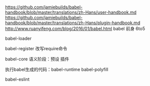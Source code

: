 https://github.com/jamiebuilds/babel-handbook/blob/master/translations/zh-Hans/user-handbook.md
https://github.com/jamiebuilds/babel-handbook/blob/master/translations/zh-Hans/plugin-handbook.md
http://www.ruanyifeng.com/blog/2016/01/babel.html
babel 前身 6to5

babel-loader

babel-register
改写require命令

babel-core
语义阶段：预设 插件

执行babel生成的代码：babel-runtime babel-polyfill

babel-eslint
